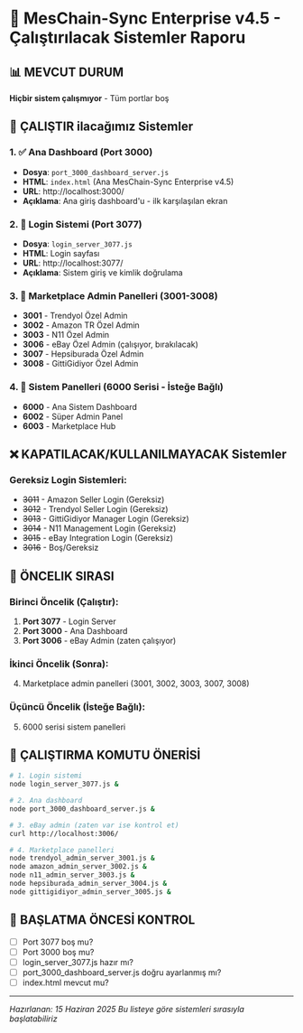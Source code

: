 # 🎯 MesChain-Sync Enterprise v4.5 - Çalıştırılacak Sistemler Raporu

## 📊 MEVCUT DURUM
**Hiçbir sistem çalışmıyor** - Tüm portlar boş

## 🚀 ÇALIŞTIR ilacağımız Sistemler

### 1. ✅ Ana Dashboard (Port 3000)
- **Dosya**: `port_3000_dashboard_server.js`
- **HTML**: `index.html` (Ana MesChain-Sync Enterprise v4.5)
- **URL**: http://localhost:3000/
- **Açıklama**: Ana giriş dashboard'u - ilk karşılaşılan ekran

### 2. 🔑 Login Sistemi (Port 3077)
- **Dosya**: `login_server_3077.js`
- **HTML**: Login sayfası
- **URL**: http://localhost:3077/
- **Açıklama**: Sistem giriş ve kimlik doğrulama

### 3. 🛒 Marketplace Admin Panelleri (3001-3008)
- **3001** - Trendyol Özel Admin
- **3002** - Amazon TR Özel Admin  
- **3003** - N11 Özel Admin
- **3006** - eBay Özel Admin (çalışıyor, bırakılacak)
- **3007** - Hepsiburada Özel Admin
- **3008** - GittiGidiyor Özel Admin

### 4. 👑 Sistem Panelleri (6000 Serisi - İsteğe Bağlı)
- **6000** - Ana Sistem Dashboard
- **6002** - Süper Admin Panel
- **6003** - Marketplace Hub

## ❌ KAPATILACAK/KULLANILMAYACAK Sistemler

### Gereksiz Login Sistemleri:
- ~~3011~~ - Amazon Seller Login (Gereksiz)
- ~~3012~~ - Trendyol Seller Login (Gereksiz)
- ~~3013~~ - GittiGidiyor Manager Login (Gereksiz)
- ~~3014~~ - N11 Management Login (Gereksiz)
- ~~3015~~ - eBay Integration Login (Gereksiz)
- ~~3016~~ - Boş/Gereksiz

## 🎯 ÖNCELIK SIRASI

### Birinci Öncelik (Çalıştır):
1. **Port 3077** - Login Server
2. **Port 3000** - Ana Dashboard
3. **Port 3006** - eBay Admin (zaten çalışıyor)

### İkinci Öncelik (Sonra):
4. Marketplace admin panelleri (3001, 3002, 3003, 3007, 3008)

### Üçüncü Öncelik (İsteğe Bağlı):
5. 6000 serisi sistem panelleri

## 📝 ÇALIŞTIRMA KOMUTU ÖNERİSİ

```bash
# 1. Login sistemi
node login_server_3077.js &

# 2. Ana dashboard
node port_3000_dashboard_server.js &

# 3. eBay admin (zaten var ise kontrol et)
curl http://localhost:3006/

# 4. Marketplace panelleri
node trendyol_admin_server_3001.js &
node amazon_admin_server_3002.js &
node n11_admin_server_3003.js &
node hepsiburada_admin_server_3004.js &
node gittigidiyor_admin_server_3005.js &
```

## 🎪 BAŞLATMA ÖNCESİ KONTROL

- [ ] Port 3077 boş mu?
- [ ] Port 3000 boş mu?
- [ ] login_server_3077.js hazır mı?
- [ ] port_3000_dashboard_server.js doğru ayarlanmış mı?
- [ ] index.html mevcut mu?

---
*Hazırlanan: 15 Haziran 2025*
*Bu listeye göre sistemleri sırasıyla başlatabiliriz*
